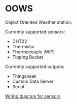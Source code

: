 # OOWS

Object Oriented Weather station.

Currently supported sensors:
- DHT22
- Thermistor
- Thermocouple (WIP)
- Tipping Bucket

Currently supported outputs:
- Thingspeak
- Custom Data Server
- Serial

[Wiring diagram for sensors](https://drive.google.com/file/d/0B9G6d3O57cmAMTVMdGJuZTl4MFk/view?usp=sharing)
